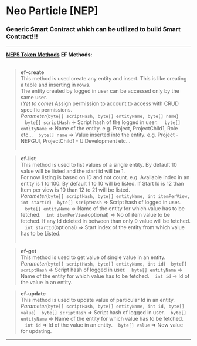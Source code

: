# Neo Particle [NEP]
### Generic Smart Contract which can be utilized to build Smart Contract!!!

---
**[NEP5 Token Methods](http://docs.neoparticle.com)**
**EF Methods:**<br /><br />

>**ef-create**<br />
This method is used create any entity and insert. This is like creating a table and inserting in rows. <br />
The entity created by logged in user can be accessed only by the same user.  <br />
(*Yet to come*) Assign permission to account to access with CRUD specific permissions.  <br />
*Parameter*(`byte[] scriptHash, byte[] entityName, byte[] name`)
&nbsp;&nbsp;&nbsp;`byte[] scriptHash` => Script hash of the logged in user.
&nbsp;&nbsp;&nbsp; `byte[] entityName` => Name of the entity. e.g. Project, ProjectChild1, Role etc...
&nbsp;&nbsp;&nbsp;`byte[] name` => Value inserted into the entity. e.g. Project - NEPGUI, ProjectChild1 - UIDevelopment etc...<br /><br />

>**ef-list**<br />
This method is used to list values of a single entity. By default 10 value will be listed and the start id will be 1.<br />
For now listing is based on ID and not count. e.g. Available index in an entity is 1 to 100. By default 1 to 10 will be listed. If Start Id is 12 than Item per view is 10 than 12 to 21 will be listed.<br />
*Parameter*(`byte[] scriptHash, byte[] entityName, int itemPerView, int startId`)
&nbsp;&nbsp;&nbsp;`byte[] scriptHash` => Script hash of logged in user.
&nbsp;&nbsp;&nbsp;`byte[] entityName` => Name of the entity for which value has to be fetched.
&nbsp;&nbsp;&nbsp;`int itemPerView`(optional) => No of item value to be fetched. If any Id deleted in between than only 9 value will be fetched.
&nbsp;&nbsp;&nbsp;`int startId`(optional) => Start index of the entity from which value has to be Listed.<br /><br />

>**ef-get**<br />
This method is used to get value of single value in an entity. <br />
*Parameter*(`byte[] scriptHash, byte[] entityName, int id`)
&nbsp;&nbsp;&nbsp;`byte[] scriptHash` => Script hash of logged in user.
&nbsp;&nbsp;&nbsp;`byte[] entityName` => Name of the entity for which value has to be fetched.
&nbsp;&nbsp;&nbsp;`int id` => Id of the value in an entity. 

>**ef-update**<br />
This method is used to update value of particular Id in an entity.<br />
*Parameter*(`byte[] scriptHash, byte[] entityName, int id, byte[] value`)
&nbsp;&nbsp;&nbsp;`byte[] scriptHash` => Script hash of logged in user.
&nbsp;&nbsp;&nbsp;`byte[] entityName` => Name of the entity for which value has to be fetched.
&nbsp;&nbsp;&nbsp;`int id` => Id of the value in an entity. 
&nbsp;&nbsp;&nbsp;`byte[] value` => New value for updating. 
---
